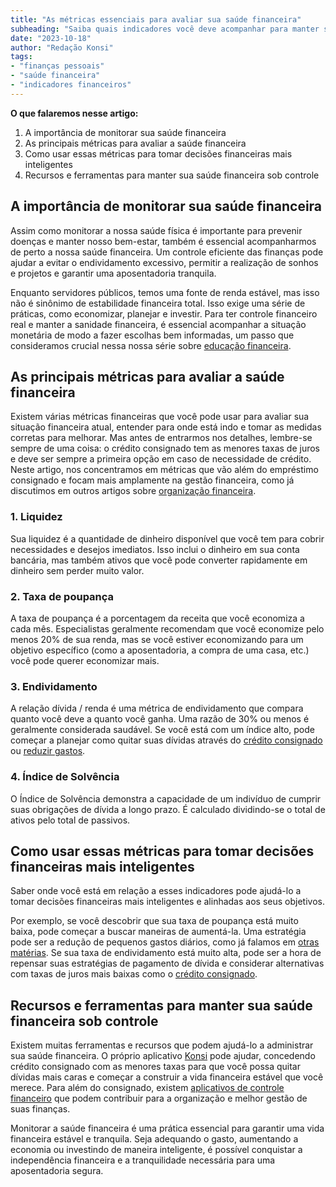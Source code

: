 ```yaml
---
title: "As métricas essenciais para avaliar sua saúde financeira"
subheading: "Saiba quais indicadores você deve acompanhar para manter sua vida financeira em ordem e evitar o endividamento"
date: "2023-10-18"
author: "Redação Konsi"
tags:
- "finanças pessoais"
- "saúde financeira"
- "indicadores financeiros"
---
```


**O que falaremos nesse artigo:**

1. A importância de monitorar sua saúde financeira
2. As principais métricas para avaliar a saúde financeira
3. Como usar essas métricas para tomar decisões financeiras mais inteligentes
4. Recursos e ferramentas para manter sua saúde financeira sob controle

## A importância de monitorar sua saúde financeira

Assim como monitorar a nossa saúde física é importante para prevenir doenças e manter nosso bem-estar, também é essencial acompanharmos de perto a nossa saúde financeira. Um controle eficiente das finanças pode ajudar a evitar o endividamento excessivo, permitir a realização de sonhos e projetos e garantir uma aposentadoria tranquila.

Enquanto servidores públicos, temos uma fonte de renda estável, mas isso não é sinônimo de estabilidade financeira total. Isso exige uma série de práticas, como economizar, planejar e investir. Para ter controle financeiro real e manter a sanidade financeira, é essencial acompanhar a situação monetária de modo a fazer escolhas bem informadas, um passo que consideramos crucial nessa nossa série sobre [educação financeira](https://konsi.com.br/postagens/a-importncia-da-educao-financeira-para-servidores-pblicos-e-como-implement-la-em-sua-vida.md).

## As principais métricas para avaliar a saúde financeira

Existem várias métricas financeiras que você pode usar para avaliar sua situação financeira atual, entender para onde está indo e tomar as medidas corretas para melhorar. Mas antes de entrarmos nos detalhes, lembre-se sempre de uma coisa: o crédito consignado tem as menores taxas de juros e deve ser sempre a primeira opção em caso de necessidade de crédito. Neste artigo, nos concentramos em métricas que vão além do empréstimo consignado e focam mais amplamente na gestão financeira, como já discutimos em outros artigos sobre [organização financeira](https://konsi.com.br/postagens/5-passos-para-organizar-suas-financas-e-evitar-endividamento.md).

### 1. Liquidez

Sua liquidez é a quantidade de dinheiro disponível que você tem para cobrir necessidades e desejos imediatos. Isso inclui o dinheiro em sua conta bancária, mas também ativos que você pode converter rapidamente em dinheiro sem perder muito valor. 

### 2. Taxa de poupança

A taxa de poupança é a porcentagem da receita que você economiza a cada mês. Especialistas geralmente recomendam que você economize pelo menos 20% de sua renda, mas se você estiver economizando para um objetivo específico (como a aposentadoria, a compra de uma casa, etc.) você pode querer economizar mais.

### 3. Endividamento 

A relação dívida / renda é uma métrica de endividamento que compara quanto você deve a quanto você ganha. Uma razão de 30% ou menos é geralmente considerada saudável. Se você está com um índice alto, pode começar a planejar como quitar suas dívidas através do [crédito consignado](https://konsi.com.br/postagens/por-que-o-crdito-consignado-a-melhor-escolha-para-servidores-pblicos.md) ou [reduzir gastos](https://konsi.com.br/postagens/servidores-publicos-evitar-endividamento.md).

### 4. Índice de Solvência

O Índice de Solvência demonstra a capacidade de um indivíduo de cumprir suas obrigações de dívida a longo prazo. É calculado dividindo-se o total de ativos pelo total de passivos.

## Como usar essas métricas para tomar decisões financeiras mais inteligentes

Saber onde você está em relação a esses indicadores pode ajudá-lo a tomar decisões financeiras mais inteligentes e alinhadas aos seus objetivos.

Por exemplo, se você descobrir que sua taxa de poupança está muito baixa, pode começar a buscar maneiras de aumentá-la. Uma estratégia pode ser a redução de pequenos gastos diários, como já falamos em [otras matérias](https://konsi.com.br/postagens/como-economizar-dinheiro-na-pratica-com-dicas-simples.md). Se sua taxa de endividamento está muito alta, pode ser a hora de repensar suas estratégias de pagamento de dívida e considerar alternativas com taxas de juros mais baixas como o [crédito consignado](https://konsi.com.br/postagens/refinanciamento-de-emprstimo-consignado-quando-e-como-fazer.md).

## Recursos e ferramentas para manter sua saúde financeira sob controle

Existem muitas ferramentas e recursos que podem ajudá-lo a administrar sua saúde financeira. O próprio aplicativo [Konsi](https://konsi.com.br/app-download) pode ajudar, concedendo crédito consignado com as menores taxas para que você possa quitar dívidas mais caras e começar a construir a vida financeira estável que você merece. Para além do consignado, existem [aplicativos de controle financeiro](https://konsi.com.br/postagens/aplicativo-de-controle-financeiro-confira-otimas-opcoes.md) que podem contribuir para a organização e melhor gestão de suas finanças.

Monitorar a saúde financeira é uma prática essencial para garantir uma vida financeira estável e tranquila. Seja adequando o gasto, aumentando a economia ou investindo de maneira inteligente, é possível conquistar a independência financeira e a tranquilidade necessária para uma aposentadoria segura.